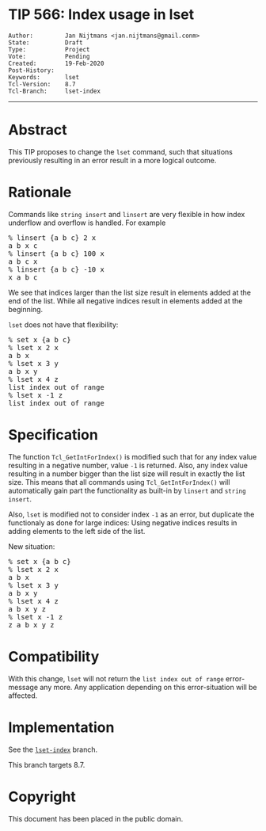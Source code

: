 # TIP 566: Index usage in lset
	Author:         Jan Nijtmans <jan.nijtmans@gmail.conm>
	State:          Draft
	Type:           Project
	Vote:           Pending
	Created:        19-Feb-2020
	Post-History:   
	Keywords:       lset
	Tcl-Version:    8.7
	Tcl-Branch:     lset-index
-----

# Abstract

This TIP proposes to change the `lset` command, such that situations previously resulting in an error result in a more logical outcome.

# Rationale

Commands like `string insert` and `linsert` are very flexible in how index underflow and overflow is handled. For example

<pre>
% linsert {a b c} 2 x
a b x c
% linsert {a b c} 100 x
a b c x
% linsert {a b c} -10 x
x a b c 
</pre>

We see that indices larger than the list size result in elements added at the end of the list.
While all negative indices result in elements added at the beginning.

`lset` does not have that flexibility:
<pre>
% set x {a b c}
% lset x 2 x
a b x
% lset x 3 y
a b x y
% lset x 4 z
list index out of range
% lset x -1 z
list index out of range
</pre>

# Specification

The function `Tcl_GetIntForIndex()` is modified such that for any index value resulting in a negative
number, value `-1` is returned. Also, any index value resulting in a number bigger than the list size
will result in exactly the list size. This means that all commands using `Tcl_GetIntForIndex()` will
automatically gain part the functionality as built-in by `linsert` and `string insert`.

Also, `lset` is modified not to consider index `-1` as an error, but duplicate the functionaly
as done for large indices: Using negative indices results in adding elements to the left side of the list.

New situation:
<pre>
% set x {a b c}
% lset x 2 x
a b x
% lset x 3 y
a b x y
% lset x 4 z
a b x y z
% lset x -1 z
z a b x y z
</pre>

# Compatibility

With this change, `lset` will not return the `list index out of range` error-message any more.
Any application depending on this error-situation will be affected.

# Implementation

See the [`lset-index`](https://core.tcl-lang.org/tcl/timeline?r=lset-index) branch.

This branch targets 8.7.

# Copyright

This document has been placed in the public domain.
